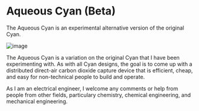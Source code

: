# Aqueous Cyan (Beta)
The Aqueous Cyan is an experimental alternative version of the original Cyan.

![image](https://user-images.githubusercontent.com/66491190/130137684-348d7e0e-edcc-4f80-91c0-2666ef569dd9.png)

The Aqueous Cyan is a variation on the original Cyan that I have been experimenting with. As with all Cyan designs, the goal is to come up with a distributed direct-air carbon dioxide capture device that is efficient, cheap, and easy for non-technical people to build and operate.

As I am an electrical engineer, I welcome any comments or help from people from other fields, particulary chemistry, chemical engineering, and mechanical engineering.
